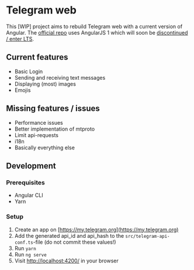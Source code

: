 # Telegram web
This [WIP] project aims to rebuild Telegram web with a current version of Angular. The [official repo](https://github.com/zhukov/webogram) uses AngularJS 1 which will soon be [discontinued / enter LTS](https://docs.angularjs.org/misc/version-support-status).

## Current features
- Basic Login
- Sending and receiving text messages
- Displaying (most) images
- Emojis

## Missing features / issues
- Performance issues
- Better implementation of mtproto
- Limit api-requests
- i18n
- Basically everything else

## Development
### Prerequisites
- Angular CLI
- Yarn

### Setup
1. Create an app on [https://my.telegram.org](https://my.telegram.org)
2. Add the generated api_id and api_hash to the `src/telegram-api-conf.ts`-file (do not commit these values!)
3. Run `yarn`
4. Run `ng serve`
5. Visit [http://localhost:4200/](http://localhost:4200/) in your browser
